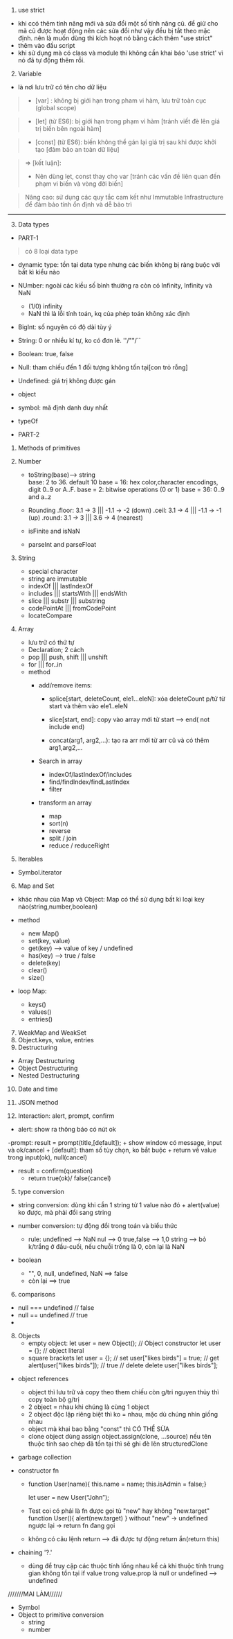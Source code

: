 1. use strict
- khi ccó thêm tính năng mới và sửa đổi một số tính năng cũ. để giử cho mã cũ được hoạt động nên các sửa đổi như vậy đều bị tắt theo mặc định. nên  là muốn dùng thì kích hoạt nó bằng cách thêm "use strict"
- thêm vào đầu script
- khi sử dụng mà có class và module thì không cần khai báo 'use strict' vì nó đã tự động thêm rồi.

2. Variable
- là nơi lưu trữ có tên cho dữ liệu
>- [var] : không bị giới hạn trong pham vi
hàm, lưu trữ toàn cục (global scope)

>- [let] (từ ES6): bị giới hạn trong phạm vi
hàm [tránh viết đè lên giá trị biến bên
ngoài hàm]

>- [const] (từ ES6): biến không thể gán lại
giá trị sau khi được khởi tạo [đảm bảo an
toàn dữ liệu]

>=> [kết luận]: 
> - Nên dùng let, const thay cho var [tránh các vấn đề liên quan đến phạm vi biến và vòng đời biến]

>Nâng cao: sử dụng các quy tắc cam kết như
Immutable Infrastructure để đảm bảo tính
ổn định và dễ bảo trì

***
3. Data types
- PART-1
> có 8 loại data type
 - dynamic type: tồn tại data type nhưng các biến không bị ràng buộc với bất kì kiểu nào

- NUmber: ngoài các kiều số bình thường ra còn có Infinity,  Infinity và NaN
    + (1/0) infinity
    + NaN thì là lỗi tính toán, kq của phép toán không xác định 

- BigInt: số nguyên có độ dài tùy ý
- String: 0 or nhiều kí tự, ko có đơn lẻ. ''/""/``
- Boolean: true, false
- Null: tham chiếu đến 1 đối tượng không tốn tại[con trỏ rỗng]
- Undefined: giá trị không được gán
- object
- symbol: mã định danh duy nhất
- typeOf

- PART-2
1. Methods of primitives
2. Number
    - toString(base)--> string  
        base: 2 to 36. default 10
        base = 16: hex color,character encodings, digit 0..9 or A..F.
        base = 2: bitwise operations (0 or 1)
        base = 36: 0..9 and a..z
    
    - Rounding
        .floor: 3.1 -> 3 ||| -1.1 -> -2 (down)
        .ceil: 3.1 -> 4 ||| -1.1 -> -1  (up)
        .round: 3.1 -> 3 ||| 3.6 -> 4  (nearest)
    
    - isFinite and isNaN
    - parseInt and parseFloat

3. String
    - special character
    - string are immutable
    - indexOf ||| lastIndexOf
    - includes  ||| startsWith ||| endsWith
    - slice  |||  substr  ||| substring
    - codePointAt ||| fromCodePoint
    - locateCompare

4. Array
    - lưu trữ có thứ tự
    - Declaration; 2 cách
    - pop ||| push, shift ||| unshift
    - for ||| for..in
    - method
        + add/remove items: 
            + splice[start, deleteCount, ele1...eleN]: xóa deleteCount p/tử từ start và thêm vào ele1..eleN
        
            + slice[start, end]: copy vào array mới từ start --> end( not include end)

            + concat(arg1, arg2,...): tạo ra arr mới từ arr cũ và có thêm arg1,arg2,...
        
        + Search in array
            + indexOf/lastIndexOf/includes
            + find/findIndex/findLastIndex
            + filter
        
        + transform an array
            + map
            + sort(n)
            + reverse
            + split / join
            + reduce / reduceRight

5. Iterables
- Symbol.iterator
    
6. Map and Set
- khác nhau của Map và Object: Map có thể sử dụng bất kì loại key nào(string,number,boolean)
- method
    + new Map()
    + set(key, value)
    + get(key) --> value of key / undefined
    + has(key) --> true / false
    + delete(key)
    + clear()
    + size()

- loop Map:
    + keys()
    + values()
    +  entries()

7. WeakMap and WeakSet
8. Object.keys, value, entries
9. Destructuring
- Array Destructuring
- Object Destructuring
- Nested Destructuring
10. Date and time
11. JSON method

4. Interaction: alert, prompt, confirm
- alert: show ra thông báo có nút ok

-prompt: result = prompt(title,[default]);
    + show window có message, input và ok/cancel
    + [default]: tham số tùy chọn, ko bắt buộc
    + return về value trong input(ok), null(cancel)

- result = confirm(question)
    + return true(ok)/ false(cancel) 

5. type conversion
- string conversion: dùng khi cần 1 string từ 1 value nào đó
        + alert(value) ko được, mà phải đổi sang string

- number conversion: tự động đổi trong toán và biểu thức
    + rule:
        undefined   --> NaN
        nul         --> 0
        true,false  --> 1,0
        string      --> bỏ k/trắng ở đầu-cuối, nếu chuỗi trống là 0, còn lại là NaN
- boolean
    + "", 0, null, undefined, NaN ==> false
    + còn lại ==> true

6. comparisons
-   null === undefined // false
-   null == undefined // true
-  


8. Objects
    - empty object:
        let user = new Object(); // Object constructor
        let user = {}; // object literal
    - square brackets
        let user = {};
        // set
        user["likes birds"] = true;
        // get
        alert(user["likes birds"]); // true
        // delete
        delete user["likes birds"];

+ object references
    + object thì lưu trữ và copy theo them chiếu còn g/tri nguyen thủy thì copy toàn bộ g/trị
    + 2 object = nhau khi chúng là cùng 1 object
    + 2 object độc lập riêng biệt thì ko = nhau, mặc dù chúng nhìn giống nhau
    + object mà khai bao bằng "const" thì CÓ THỂ SỬA
    + clone object
        dùng assign
        object.assign(clone, ...source)
        nếu tên thuộc tính sao chép đã tồn tại thì sẽ ghi đè lên
        structuredClone

+ garbage collection
+ constructor fn
    -   function User(name){
        this.name = name;
        this.isAdmin = false;}

        let user = new User(“John”);

    - Test coi có phải là fn được gọi tù "new" hay không
        "new.target"
        function User(){
            alert(new.target)
        }
        without "new" -> undefined
        ngược lại -> return fn đang gọi
    - không có câu lệnh return --> đã được tự động return ẩn(return this)

+ chaining '?.'
    - dùng để truy cập các thuộc tính lồng nhau kể cả khi thuộc tính trung gian không tồn tại
        if value trong value.prop là null or undefined --> undefined

///////MAI LÀM//////
+ Symbol
+ Object to primitive conversion
    - string
    - number
